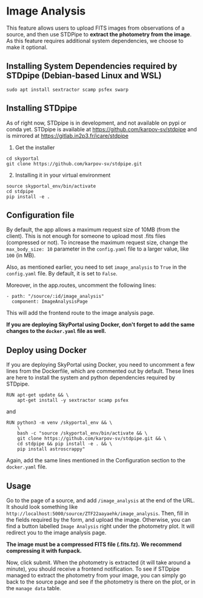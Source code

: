# Image Analysis

This feature allows users to upload FITS images from observations of a source, and then use STDPipe to **extract the photometry from the image**.
As this feature requires additional system dependencies, we choose to make it optional.

## Installing System Dependencies required by STDpipe (Debian-based Linux and WSL)

```
sudo apt install sextractor scamp psfex swarp
```

## Installing STDpipe

As of right now, STDpipe is in development, and not available on pypi or conda yet.
STDpipe is available at https://github.com/karpov-sv/stdpipe and is mirrored at https://gitlab.in2p3.fr/icare/stdpipe

1. Get the installer

```
cd skyportal
git clone https://github.com/karpov-sv/stdpipe.git
```


2. Installing it in your virtual environment

```
source skyportal_env/bin/activate
cd stdpipe
pip install -e .
```

## Configuration file

By default, the app allows a maximum request size of 10MB (from the client). This is not enough for someone to upload most .fits files (compressed or not).
To increase the maximum request size, change the `max_body_size: 10` parameter in the `config.yaml` file to a larger value, like `100` (in MB).

Also, as mentioned earlier, you need to set `image_analysis` to `True` in the `config.yaml` file. By default, it is set to `False`.

Moreover, in the app.routes, uncomment the following lines:
```
- path: "/source/:id/image_analysis"
  component: ImageAnalysisPage
```
This will add the frontend route to the image analysis page.

**If you are deploying SkyPortal using Docker, don't forget to add the same changes to the `docker.yaml` file as well.**

## Deploy using Docker

If you are deploying SkyPortal using Docker, you need to uncomment a few lines from the Dockerfile, which are commented out by default. These lines are here to install the system and python dependencies required by STDpipe.

```
RUN apt-get update && \
    apt-get install -y sextractor scamp psfex
```

and

```
RUN python3 -m venv /skyportal_env && \
    \
    bash -c "source /skyportal_env/bin/activate && \
    git clone https://github.com/karpov-sv/stdpipe.git && \
    cd stdpipe && pip install -e . && \
    pip install astroscrappy"
```

Again, add the same lines mentioned in the Configuration section to the `docker.yaml` file.

## Usage

Go to the page of a source, and add `/image_analysis` at the end of the URL. It should look something like `http://localhost:5000/source/ZTF22aayaehk/image_analysis`.
Then, fill in the fields required by the form, and upload the image.
Otherwise, you can find a button labelled `Image Analysis` right under the photometry plot. It will redirect you to the image analysis page.

**The image must be a compressed FITS file (.fits.fz). We recommend compressing it with funpack.**

Now, click submit. When the photometry is extracted (it will take around a minute), you should receive a frontend notification.
To see if STDpipe managed to extract the photometry from your image, you can simply go back to the source page and see if the photometry is there on the plot, or in the `manage data` table.
